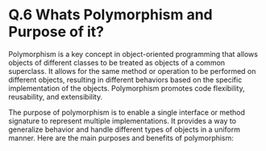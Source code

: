 # Q.6 Whats Polymorphism and Purpose of it?


Polymorphism is a key concept in object-oriented programming that allows objects of different classes to be treated as objects of a common superclass. It allows for the same method or operation to be performed on different objects, resulting in different behaviors based on the specific implementation of the objects. Polymorphism promotes code flexibility, reusability, and extensibility.

The purpose of polymorphism is to enable a single interface or method signature to represent multiple implementations. It provides a way to generalize behavior and handle different types of objects in a uniform manner. Here are the main purposes and benefits of polymorphism: